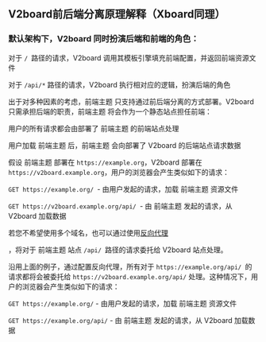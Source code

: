 ## V2board前后端分离原理解释（Xboard同理）


### 默认架构下，V2board 同时扮演后端和前端的角色：

对于 `/ `路径的请求，V2board 调用其模板引擎填充前端配置，并返回前端资源文件

对于 `/api/*` 路径的请求，V2board 执行相对应的逻辑，扮演后端的角色

出于对多种因素的考虑，前端主题 只支持通过前后端分离的方式部署。V2board 只需承担后端的职责，前端主题 将会作为一个静态站点担任前端：

用户的所有请求都会由部署了 前端主题 的前端站点处理

用户加载 前端主题 后，前端主题 会向部署了 V2board 的后端站点请求数据

假设 前端主题 部署在 `https://example.org`，V2board 部署在 `https://v2board.example.org`，用户的浏览器会产生类似如下的请求：

`GET https://example.org/ `- 由用户发起的请求，加载 前端主题 资源文件

`GET https://v2board.example.org/api/ `- 由 前端主题 发起的请求，从 V2board 加载数据


若您不希望使用多个域名，也可以通过使用[反向代理](https://zh.wikipedia.org/zh-cn/%E5%8F%8D%E5%90%91%E4%BB%A3%E7%90%86)

，将对于 前端主题 站点 `/api/ `路径的请求委托给 V2board 站点处理。

沿用上面的例子，通过配置反向代理，所有对于 `https://example.org/api/ `的请求都将会被委托给 `https://v2board.example.org/api/` 处理。这种情况下，用户的浏览器会产生类似如下的请求：

`GET https://example.org/` - 由用户发起的请求，加载 前端主题 资源文件

`GET https://example.org/api/` - 由 前端主题 发起的请求，从 V2board 加载数据